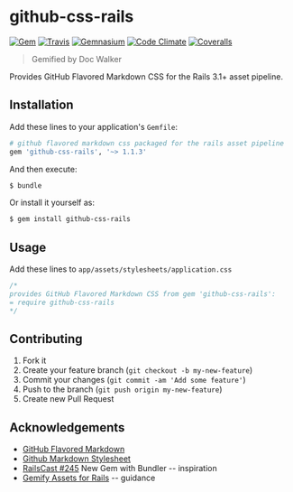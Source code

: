 # github-css-rails
[![Gem](http://img.shields.io/gem/v/github-css-rails.svg?style=flat)][gem]
[![Travis](https://img.shields.io/travis/jhx/gem-github-css-rails.svg?style=flat)][travis]
[![Gemnasium](http://img.shields.io/gemnasium/jhx/gem-github-css-rails.svg?style=flat)][gemnasium]
[![Code Climate](http://img.shields.io/codeclimate/github/jhx/gem-github-css-rails.svg?style=flat)][code climate]
[![Coveralls](http://img.shields.io/coveralls/jhx/gem-github-css-rails.svg?style=flat)][coveralls]

[gem]:          https://rubygems.org/gems/github-css-rails
[travis]:       https://travis-ci.org/jhx/gem-github-css-rails
[gemnasium]:    https://gemnasium.com/jhx/gem-github-css-rails
[code climate]: https://codeclimate.com/github/jhx/gem-github-css-rails
[coveralls]:    https://coveralls.io/r/jhx/gem-github-css-rails

> Gemified by Doc Walker

Provides GitHub Flavored Markdown CSS for the Rails 3.1+ asset pipeline.

## Installation

Add these lines to your application's `Gemfile`:

```rb
# github flavored markdown css packaged for the rails asset pipeline
gem 'github-css-rails', '~> 1.1.3'
```

And then execute:

```sh
$ bundle
```

Or install it yourself as:

```sh
$ gem install github-css-rails
```

## Usage

Add these lines to `app/assets/stylesheets/application.css`

```css
/*
provides GitHub Flavored Markdown CSS from gem 'github-css-rails':
= require github-css-rails
*/
```

## Contributing

1. Fork it
2. Create your feature branch (`git checkout -b my-new-feature`)
3. Commit your changes (`git commit -am 'Add some feature'`)
4. Push to the branch (`git push origin my-new-feature`)
5. Create new Pull Request

## Acknowledgements

- [GitHub Flavored Markdown](https://help.github.com/articles/github-flavored-markdown)
- [Github Markdown Stylesheet](https://gist.github.com/tuzz/3331384)
- [RailsCast #245](http://railscasts.com/episodes/245-new-gem-with-bundler) New Gem with Bundler -- inspiration
- [Gemify Assets for Rails](http://prioritized.net/blog/gemify-assets-for-rails/) -- guidance
